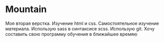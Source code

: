 # Mountain
Моя вторая верстка. Изучение html и css.
Самостоятельное изучение материала.
Использую sass в синтаксисе scss.
Использую git.
Хочу составить свою программу обучения в ближайшее времяю
